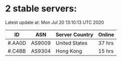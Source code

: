 # 2 stable servers:

Latest update at: Mon Jul 20 13:10:13 UTC 2020

| ID | ASN | Server Country | Online |
| -- | --- | -------------- | ------ |
| #.AA0D | AS9009 | United States | 37 hrs |
| #.C4BB | AS9304 | Hong Kong | 15 hrs |

